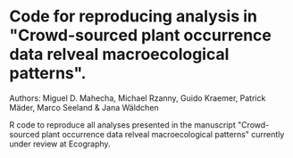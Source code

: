 # Code for reproducing analysis in "Crowd-sourced plant occurrence data relveal macroecological patterns".

Authors: Miguel D. Mahecha, Michael Rzanny, Guido Kraemer, Patrick Mäder, Marco Seeland & Jana Wäldchen

R code to reproduce all analyses presented in the manuscript "Crowd-sourced plant occurrence data relveal macroecological patterns" currently under review at Ecography.





